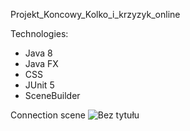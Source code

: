 Projekt_Koncowy_Kolko_i_krzyzyk_online

Technologies:
- Java 8
- Java FX
- CSS
- JUnit 5
- SceneBuilder

Connection scene
![Bez tytułu](https://user-images.githubusercontent.com/64829285/104844828-a59f7780-58d2-11eb-9711-79387af2d7aa.jpg)
